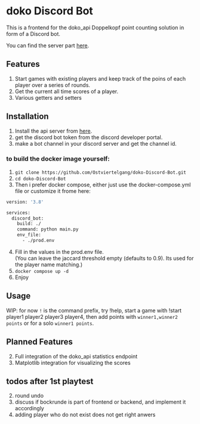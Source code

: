 # doko Discord Bot
This is a frontend for the doko_api Doppelkopf point counting solution in form of a Discord bot.

You can find the server part [here](https://github.com/Ostviertelgang/doko-API).

## Features
1. Start games with existing players and keep track of the poins of each player over a series of rounds.
2. Get the current all time scores of a player.
3. Various getters and setters
## Installation

1. Install the api server from [here](https://github.com/Ostviertelgang/doko-API).
2. get the discord bot token from the discord developer portal.
3. make a bot channel in your discord server and get the channel id.

### to build the docker image yourself:
1. ``git clone https://github.com/Ostviertelgang/doko-Discord-Bot.git``
2. ``cd doko-Discord-Bot``
3. Then i prefer docker compose, either just use the docker-compose.yml file or customize it frome here:
```bash
version: '3.8'

services:
  discord_bot:
    build: ./
    command: python main.py
    env_file:
      - ./prod.env

```
4. Fill in the values in the prod.env file.  
  (You can leave the jaccard threshold empty (defaults to 0.9). Its used for the player name matching.)
5. ``docker compose up -d``  
5. Enjoy

## Usage
WIP: for now ``!`` is the command prefix, try !help, start a game with !start player1 player2 player3 player4, then add points with ``winner1,winner2 points`` or for a solo ``winner1 points``.


## Planned Features
2. Full integration of the doko_api statistics endpoint
2. Matplotlib integration for visualizing the scores

## todos after 1st playtest
2. round undo
4. discuss if bockrunde is part of frontend or backend, and implement it accordingly
5. adding player who do not exist does not get right anwers 
